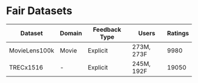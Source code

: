 # Fair Datasets

|  Dataset     | Domain    | Feedback Type |  Users  | Ratings |
|--------------|-----------|---------------|----------|-----------|
| MovieLens100k| Movie     |  Explicit     |273M, 273F|   9980  |
| TRECx1516    | -         |  Explicit     |245M, 192F|   19050 |
